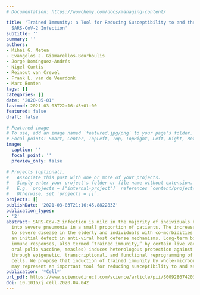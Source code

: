 ```yaml
---
# Documentation: https://wowchemy.com/docs/managing-content/

title: 'Trained Immunity: a Tool for Reducing Susceptibility to and the Severity of
  SARS-CoV-2 Infection'
subtitle: ''
summary: ''
authors:
- Mihai G. Netea
- Evangelos J. Giamarellos-Bourboulis
- Jorge Domínguez-Andrés
- Nigel Curtis
- Reinout van Crevel
- Frank L. van de Veerdonk
- Marc Bonten
tags: []
categories: []
date: '2020-05-01'
lastmod: 2021-03-03T22:16:45+01:00
featured: false
draft: false

# Featured image
# To use, add an image named `featured.jpg/png` to your page's folder.
# Focal points: Smart, Center, TopLeft, Top, TopRight, Left, Right, BottomLeft, Bottom, BottomRight.
image:
  caption: ''
  focal_point: ''
  preview_only: false

# Projects (optional).
#   Associate this post with one or more of your projects.
#   Simply enter your project's folder or file name without extension.
#   E.g. `projects = ["internal-project"]` references `content/project/deep-learning/index.md`.
#   Otherwise, set `projects = []`.
projects: []
publishDate: '2021-03-03T21:16:45.882283Z'
publication_types:
- '2'
abstract: SARS-CoV-2 infection is mild in the majority of individuals but progresses
  into severe pneumonia in a small proportion of patients. The increased susceptibility
  to severe disease in the elderly and individuals with co-morbidities argues for
  an initial defect in anti-viral host defense mechanisms. Long-term boosting of innate
  immune responses, also termed “trained immunity,” by certain live vaccines (BCG,
  oral polio vaccine, measles) induces heterologous protection against infections
  through epigenetic, transcriptional, and functional reprogramming of innate immune
  cells. We propose that induction of trained immunity by whole-microorganism vaccines
  may represent an important tool for reducing susceptibility to and severity of SARS-CoV-2.
publication: '*Cell*'
url_pdf: https://www.sciencedirect.com/science/article/pii/S0092867420305079
doi: 10.1016/j.cell.2020.04.042
---
```


